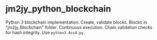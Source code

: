 # jm2jy_python_blockchain
Python 3 blockchain implementation. Create, validate blocks. Blocks in "jm2jy_Blockchain" folder. Continuous execution. Chain validation checks for hash integrity. Use `python3 Ass4.py`.

